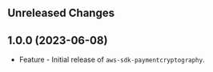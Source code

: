 Unreleased Changes
------------------

1.0.0 (2023-06-08)
------------------

* Feature - Initial release of `aws-sdk-paymentcryptography`.


